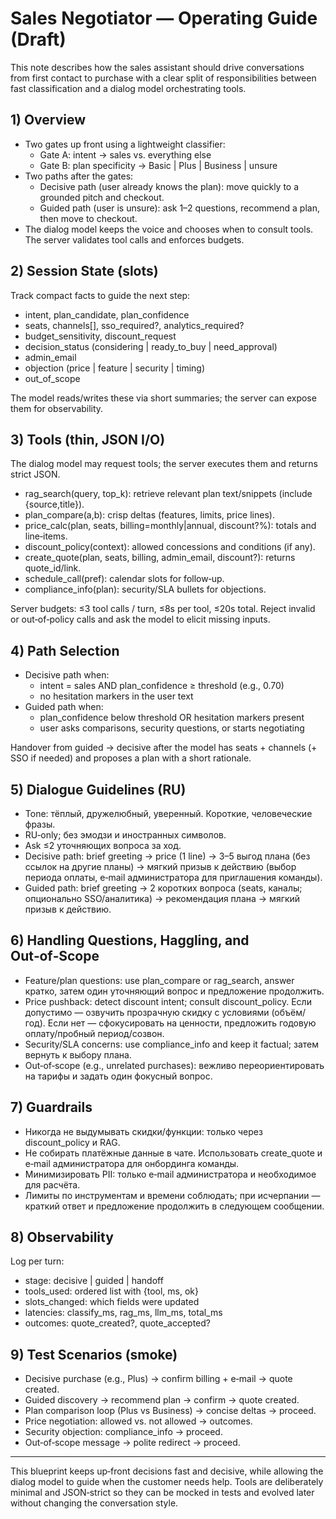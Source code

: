 # Sales Negotiator — Operating Guide (Draft)

This note describes how the sales assistant should drive conversations from first contact to purchase with a clear split of responsibilities between fast classification and a dialog model orchestrating tools.

## 1) Overview

- Two gates up front using a lightweight classifier:
  - Gate A: intent → sales vs. everything else
  - Gate B: plan specificity → Basic | Plus | Business | unsure
- Two paths after the gates:
  - Decisive path (user already knows the plan): move quickly to a grounded pitch and checkout.
  - Guided path (user is unsure): ask 1–2 questions, recommend a plan, then move to checkout.
- The dialog model keeps the voice and chooses when to consult tools. The server validates tool calls and enforces budgets.

## 2) Session State (slots)

Track compact facts to guide the next step:

- intent, plan_candidate, plan_confidence
- seats, channels[], sso_required?, analytics_required?
- budget_sensitivity, discount_request
- decision_status (considering | ready_to_buy | need_approval)
- admin_email
- objection (price | feature | security | timing)
- out_of_scope

The model reads/writes these via short summaries; the server can expose them for observability.

## 3) Tools (thin, JSON I/O)

The dialog model may request tools; the server executes them and returns strict JSON.

- rag_search(query, top_k): retrieve relevant plan text/snippets (include {source,title}).
- plan_compare(a,b): crisp deltas (features, limits, price lines).
- price_calc(plan, seats, billing=monthly|annual, discount?%): totals and line‑items.
- discount_policy(context): allowed concessions and conditions (if any).
- create_quote(plan, seats, billing, admin_email, discount?): returns quote_id/link.
- schedule_call(pref): calendar slots for follow‑up.
- compliance_info(plan): security/SLA bullets for objections.

Server budgets: ≤3 tool calls / turn, ≤8s per tool, ≤20s total. Reject invalid or out‑of‑policy calls and ask the model to elicit missing inputs.

## 4) Path Selection

- Decisive path when:
  - intent = sales AND plan_confidence ≥ threshold (e.g., 0.70)
  - no hesitation markers in the user text
- Guided path when:
  - plan_confidence below threshold OR hesitation markers present
  - user asks comparisons, security questions, or starts negotiating

Handover from guided → decisive after the model has seats + channels (+ SSO if needed) and proposes a plan with a short rationale.

## 5) Dialogue Guidelines (RU)

- Tone: тёплый, дружелюбный, уверенный. Короткие, человеческие фразы.
- RU‑only; без эмодзи и иностранных символов.
- Ask ≤2 уточняющих вопроса за ход.
- Decisive path: brief greeting → price (1 line) → 3–5 выгод плана (без ссылок на другие планы) → мягкий призыв к действию (выбор периода оплаты, e‑mail администратора для приглашения команды).
- Guided path: brief greeting → 2 коротких вопроса (seats, каналы; опционально SSO/аналитика) → рекомендация плана → мягкий призыв к действию.

## 6) Handling Questions, Haggling, and Out‑of‑Scope

- Feature/plan questions: use plan_compare or rag_search, answer кратко, затем один уточняющий вопрос и предложение продолжить.
- Price pushback: detect discount intent; consult discount_policy. Если допустимо — озвучить прозрачную скидку с условиями (объём/год). Если нет — сфокусировать на ценности, предложить годовую оплату/пробный период/созвон.
- Security/SLA concerns: use compliance_info and keep it factual; затем вернуть к выбору плана.
- Out‑of‑scope (e.g., unrelated purchases): вежливо переориентировать на тарифы и задать один фокусный вопрос.

## 7) Guardrails

- Никогда не выдумывать скидки/функции: только через discount_policy и RAG.
- Не собирать платёжные данные в чате. Использовать create_quote и e‑mail администратора для онбординга команды.
- Минимизировать PII: только e‑mail администратора и необходимое для расчёта.
- Лимиты по инструментам и времени соблюдать; при исчерпании — краткий ответ и предложение продолжить в следующем сообщении.

## 8) Observability

Log per turn:

- stage: decisive | guided | handoff
- tools_used: ordered list with {tool, ms, ok}
- slots_changed: which fields were updated
- latencies: classify_ms, rag_ms, llm_ms, total_ms
- outcomes: quote_created?, quote_accepted?

## 9) Test Scenarios (smoke)

- Decisive purchase (e.g., Plus) → confirm billing + e‑mail → quote created.
- Guided discovery → recommend plan → confirm → quote created.
- Plan comparison loop (Plus vs Business) → concise deltas → proceed.
- Price negotiation: allowed vs. not allowed → outcomes.
- Security objection: compliance_info → proceed.
- Out‑of‑scope message → polite redirect → proceed.

---

This blueprint keeps up‑front decisions fast and decisive, while allowing the dialog model to guide when the customer needs help. Tools are deliberately minimal and JSON‑strict so they can be mocked in tests and evolved later without changing the conversation style.
